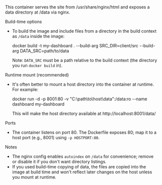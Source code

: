 This container serves the site from /usr/share/nginx/html and exposes a data directory at /data via nginx.

Build-time options

- To build the image and include files from a directory in the build context as `/data` inside the image:

  docker build -t my-dashboard . --build-arg SRC_DIR=client/src --build-arg DATA_SRC=path/to/data

  Note: `DATA_SRC` must be a path relative to the build context (the directory you run `docker build` in).

Runtime mount (recommended)

- It's often better to mount a host directory into the container at runtime. For example:

  docker run -d -p 8001:80 -v "C:\\path\\to\\host\\data":/data:ro --name dashboard my-dashboard

  This will make the host directory available at http://localhost:8001/data/

Ports

- The container listens on port 80. The Dockerfile exposes 80; map it to a host port (e.g., 8001) using `-p HOSTPORT:80`.

Notes

- The nginx config enables `autoindex` on `/data` for convenience; remove or disable it if you don't want directory listings.
- If you used build-time copying of data, the files are copied into the image at build time and won't reflect later changes on the host unless you mount at runtime.

